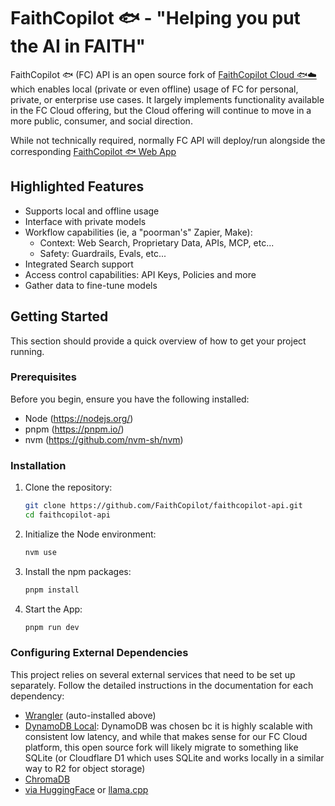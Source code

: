 # FaithCopilot 🐟 - "Helping you put the AI in FAITH"

FaithCopilot 🐟 (FC) API is an open source fork of [FaithCopilot Cloud 🐟☁️ ](https://faithcopilot.com) which enables local (private or even offline) usage of FC for personal, private, or enterprise use cases. It largely implements functionality available in the FC Cloud offering, but the Cloud offering will continue to move in a more public, consumer, and social direction.

While not technically required, normally FC API will deploy/run alongside the corresponding [FaithCopilot 🐟 Web App](https://github.com/FaithCopilot/faithcopilot-app)


## Highlighted Features

* Supports local and offline usage
* Interface with private models
* Workflow capabilities (ie, a "poorman's" Zapier, Make):
  - Context: Web Search, Proprietary Data, APIs, MCP, etc...
  - Safety: Guardrails, Evals, etc...
* Integrated Search support
* Access control capabilities: API Keys, Policies and more 
* Gather data to fine-tune models


## Getting Started

This section should provide a quick overview of how to get your project running.


### Prerequisites

Before you begin, ensure you have the following installed:

* Node (https://nodejs.org/)
* pnpm (https://pnpm.io/)
* nvm (https://github.com/nvm-sh/nvm)


### Installation

1.  Clone the repository:
    ```bash
    git clone https://github.com/FaithCopilot/faithcopilot-api.git
    cd faithcopilot-api
    ```
2.  Initialize the Node environment: 
    ```bash
    nvm use
    ```
3.  Install the npm packages:
    ```bash
    pnpm install
    ```
4.  Start the App:
    ```bash
    pnpm run dev
    ```


### Configuring External Dependencies

This project relies on several external services that need to be set up separately. Follow the detailed instructions in the documentation for each dependency:

* [Wrangler](https://developers.cloudflare.com/workers/wrangler/install-and-update/) (auto-installed above)
* [DynamoDB Local](docs/dynamodb-local.md): DynamoDB was chosen bc it is highly scalable with consistent low latency, and while that makes sense for our FC Cloud platform, this open source fork will likely migrate to something like SQLite (or Cloudflare D1 which uses SQLite and works locally in a similar way to R2 for object storage)
* [ChromaDB](docs/chromadb.md)
* [via HuggingFace](docs/via-huggingface.md) or [llama.cpp](docs/llama-cpp.md)

